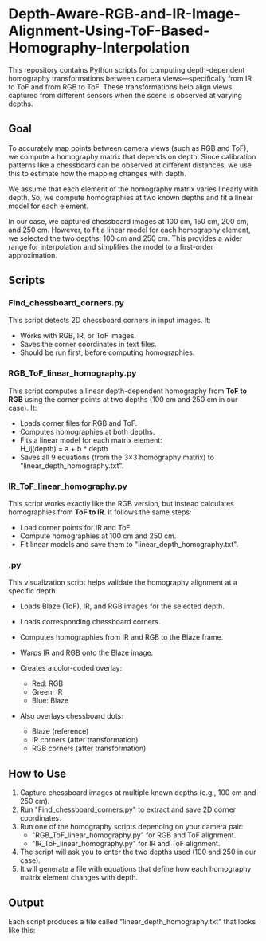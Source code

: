 # Depth-Aware-RGB-and-IR-Image-Alignment-Using-ToF-Based-Homography-Interpolation

This repository contains Python scripts for computing depth-dependent homography transformations between camera views—specifically from IR to ToF and from RGB to ToF. These transformations help align views captured from different sensors when the scene is observed at varying depths.

## Goal

To accurately map points between camera views (such as RGB and ToF), we compute a homography matrix that depends on depth. Since calibration patterns like a chessboard can be observed at different distances, we use this to estimate how the mapping changes with depth.

We assume that each element of the homography matrix varies linearly with depth. So, we compute homographies at two known depths and fit a linear model for each element.

In our case, we captured chessboard images at 100 cm, 150 cm, 200 cm, and 250 cm.
However, to fit a linear model for each homography element, we selected the two depths: 100 cm and 250 cm. This provides a wider range for interpolation and simplifies the model to a first-order approximation.

## Scripts

### Find_chessboard_corners.py
This script detects 2D chessboard corners in input images. It:
- Works with RGB, IR, or ToF images.
- Saves the corner coordinates in text files.
- Should be run first, before computing homographies.

### RGB_ToF_linear_homography.py
This script computes a linear depth-dependent homography from **ToF to RGB** using the corner points at two depths (100 cm and 250 cm in our case). It:
- Loads corner files for RGB and ToF.
- Computes homographies at both depths.
- Fits a linear model for each matrix element:  
  H_ij(depth) = a + b * depth
- Saves all 9 equations (from the 3×3 homography matrix) to "linear_depth_homography.txt".

### IR_ToF_linear_homography.py
This script works exactly like the RGB version, but instead calculates homographies from **ToF to IR**. It follows the same steps:
- Load corner points for IR and ToF.
- Compute homographies at 100 cm and 250 cm.
- Fit linear models and save them to "linear_depth_homography.txt".

### .py

This visualization script helps validate the homography alignment at a specific depth.
- Loads Blaze (ToF), IR, and RGB images for the selected depth.
- Loads corresponding chessboard corners.
- Computes homographies from IR and RGB to the Blaze frame.
- Warps IR and RGB onto the Blaze image.
- Creates a color-coded overlay:
  - Red: RGB
  - Green: IR
  - Blue: Blaze

- Also overlays chessboard dots:
  - Blaze (reference)
  - IR corners (after transformation)
  - RGB corners (after transformation)  

## How to Use

1. Capture chessboard images at multiple known depths (e.g., 100 cm and 250 cm).
2. Run "Find_chessboard_corners.py" to extract and save 2D corner coordinates.
3. Run one of the homography scripts depending on your camera pair:
   - "RGB_ToF_linear_homography.py" for RGB and ToF alignment.
   - "IR_ToF_linear_homography.py" for IR and ToF alignment.
4. The script will ask you to enter the two depths used (100 and 250 in our case).
5. It will generate a file with equations that define how each homography matrix element changes with depth.

## Output

Each script produces a file called "linear_depth_homography.txt" that looks like this:

